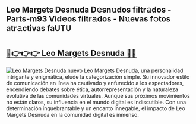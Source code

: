 ## Leo Margets Desnuda D𝚎sn𝚞dos filtr𝚊dos - Parts-m93 Vid𝚎os filtr𝚊dos - N𝚞evas f𝚘tos atr𝚊ctivas faUTU

# <h2><a href="http://mb4qs5.tromn.icu/?c=Leo+Margets+Desnuda">🔗👉👉👉 Leo Margets Desnuda 🔗🔗</a></h2>

[![Leo Margets Desnuda nuevo](https://i.imgur.com/pEAQMta.gif)](http://mb4qs5.tromn.icu/?c=Leo+Margets+Desnuda)
Leo Margets Desnuda, una personalidad intrigante y enigmática, elude la categorización simple. Su innovador estilo de comunicación en línea ha cautivado y enfurecido a los espectadores, encendiendo debates sobre ética, autorrepresentación y la naturaleza evolutiva de las comunidades virtuales. Aunque sus próximos movimientos no están claros, su influencia en el mundo digital es indiscutible. Con una determinación inquebrantable y un encanto innegable, el impacto de Leo Margets Desnuda en la comunidad digital es inmenso.
